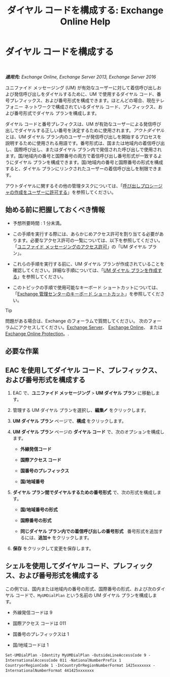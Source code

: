 ﻿---
title: 'ダイヤル コードを構成する: Exchange Online Help'
TOCTitle: ダイヤル コードを構成する
ms:assetid: e5b5efee-b734-4f70-8357-11be07b23bd0
ms:mtpsurl: https://technet.microsoft.com/ja-jp/library/Bb124992(v=EXCHG.150)
ms:contentKeyID: 51407590
ms.date: 05/22/2018
mtps_version: v=EXCHG.150
ms.translationtype: HT
---

# ダイヤル コードを構成する

 

_**適用先:** Exchange Online, Exchange Server 2013, Exchange Server 2016_

ユニファイド メッセージング (UM) が有効なユーザーに対して着信呼び出しおよび発信呼び出しをダイヤルするために、UM で使用するダイヤル コード、番号プレフィックス、および番号形式を構成できます。ほとんどの場合、現在テレフォニー ネットワークで構成されているダイヤル コード、プレフィックス、および番号形式でダイヤル プランを構成します。

ダイヤル コードと番号プレフィクスは、UM が有効なユーザーによる発信呼び出しでダイヤルする正しい番号を決定するために使用されます。*アウトダイヤル*とは、UM ダイヤル プラン内のユーザーが発信呼び出しを開始するプロセスを説明するために使用される用語です。番号形式は、国または地域内の着信呼び出し、国際呼び出し、またはダイヤル プラン内で発信された呼び出しで使用されます。国/地域内の番号と国際番号の両方で着信呼び出し番号形式が一致するようにダイヤル プランを構成できます。国/地域内の番号と国際番号の形式を構成すると、ダイヤル プランにリンクされたユーザーの着信呼び出しを制限できます。

アウトダイヤルに関するその他の管理タスクについては、「[呼び出しプロシージャの作成をユーザーに許可する](allowing-users-to-make-calls-procedures-exchange-2013-help.md)」を参照してください。

## 始める前に把握しておくべき情報

  - 予想所要時間 : 1 分未満。

  - この手順を実行する際には、あらかじめアクセス許可を割り当てる必要があります。必要なアクセス許可の一覧については、以下を参照してください。「[ユニファイド メッセージングのアクセス許可](unified-messaging-permissions-exchange-2013-help.md)」の「UM ダイヤル プラン」。

  - これらの手順を実行する前に、UM ダイヤル プランが作成されていることを確認してください。詳細な手順については、「[UM ダイヤル プランを作成する](create-a-um-dial-plan-exchange-2013-help.md)」を参照してください。

  - このトピックの手順で使用可能なキーボード ショートカットについては、「[Exchange 管理センターのキーボード ショートカット](keyboard-shortcuts-in-the-exchange-admin-center-exchange-online-protection-help.md)」を参照してください。


> [!TIP]
> 問題がある場合は、Exchange のフォーラムで質問してください。 次のフォーラムにアクセスしてください。<A href="https://go.microsoft.com/fwlink/p/?linkid=60612">Exchange Server</A>、 <A href="https://go.microsoft.com/fwlink/p/?linkid=267542">Exchange Online</A>、 または <A href="https://go.microsoft.com/fwlink/p/?linkid=285351">Exchange Online Protection</A>。.



## 必要な作業

## EAC を使用してダイヤル コード、プレフィックス、および番号形式を構成する

1.  EAC で、<strong>ユニファイド メッセージング</strong> \> <strong>UM ダイヤル プラン</strong> に移動します。

2.  管理する UM ダイヤル プランを選択し、<strong>編集</strong>![編集アイコン](images/Bb124582.6f53ccb2-1f13-4c02-bea0-30690e6ea71d(EXCHG.150).gif "編集アイコン") をクリックします。

3.  <strong>UM ダイヤル プラン</strong> ページで、<strong>構成</strong> をクリックします。

4.  <strong>UM ダイヤル プラン</strong> ページの <strong>ダイヤル コード</strong> で、次のオプションを構成します。
    
      - **外線発信コード**
    
      - **国際アクセス コード**
    
      - **国番号のプレフィックス**
    
      - **国/地域番号**

5.  <strong>ダイヤル プラン間でダイヤルするための番号形式</strong> で、次の形式を構成します。
    
      - **国/地域番号の形式**
    
      - **国際番号の形式**
    
      - <strong>同じダイヤル プラン内での着信呼び出しの番号形式</strong>   番号形式を追加するには、<strong>追加</strong>![\[追加\] アイコン](images/JJ218640.c1e75329-d6d7-4073-a27d-498590bbb558(EXCHG.150).gif "[追加] アイコン") をクリックします。

6.  <strong>保存</strong> をクリックして変更を保存します。

## シェルを使用してダイヤル コード、プレフィックス、および番号形式を構成する

この例では、国内または地域内の番号の形式、国際番号の形式、および次のダイヤル コードで、`MyUMDialPlan` という名前の UM ダイヤル プランを構成します。

  - 外線発信コードは 9

  - 国際アクセス コードは 011

  - 国番号のプレフィックスは 1

  - 国/地域コードは 1

<!-- end list -->

    Set-UMDialPlan -Identity MyUMDialPlan -OutsideLineAccessCode 9 -InternationalAccessCode 011 -NationalNumberPrefix 1 CountryorRegionCode 1 -InCountryOrRegionNumberFormat 1425xxxxxxx -InternationalNumberFormat 441425xxxxxxx

